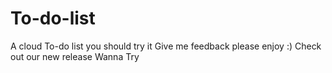 # To-do-list
A cloud To-do list you should try it Give me feedback please enjoy :) 
Check out our new release 
Wanna Try 
